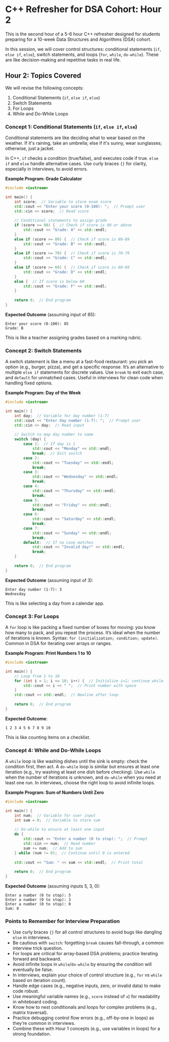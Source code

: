 # C++ Refresher for DSA Cohort: Hour 2

This is the second hour of a 5-6 hour C++ refresher designed for students preparing for a 10-week Data Structures and Algorithms (DSA) cohort. 

In this session, we will cover control structures: conditional statements (`if`, `else if`, `else`), switch statements, and loops (`for`, `while`, `do-while`). These are like decision-making and repetitive tasks in real life.

## Hour 2: Topics Covered
We will revise the following concepts:  
1. Conditional Statements (`if`, `else if`, `else`)  
2. Switch Statements  
3. For Loops  
4. While and Do-While Loops  

### Concept 1: Conditional Statements (`if`, `else if`, `else`)
Conditional statements are like deciding what to wear based on the weather. If it's raining, take an umbrella; else if it's sunny, wear sunglasses; otherwise, just a jacket. 

In C++, `if` checks a condition (true/false), and executes code if true. `else if` and `else` handle alternative cases. Use curly braces `{}` for clarity, especially in interviews, to avoid errors.

**Example Program: Grade Calculator**
```cpp
#include <iostream>

int main() {
    int score;  // Variable to store exam score
    std::cout << "Enter your score (0-100): ";  // Prompt user
    std::cin >> score;  // Read score
    
    // Conditional statements to assign grade
    if (score >= 90) {  // Check if score is 90 or above
        std::cout << "Grade: A" << std::endl;
    }
    else if (score >= 80) {  // Check if score is 80-89
        std::cout << "Grade: B" << std::endl;
    }
    else if (score >= 70) {  // Check if score is 70-79
        std::cout << "Grade: C" << std::endl;
    }
    else if (score >= 60) {  // Check if score is 60-69
        std::cout << "Grade: D" << std::endl;
    }
    else {  // If score is below 60
        std::cout << "Grade: F" << std::endl;
    }
    
    return 0;  // End program
}
```
**Expected Outcome** (assuming input of 85):  
```
Enter your score (0-100): 85
Grade: B
```
This is like a teacher assigning grades based on a marking rubric.

### Concept 2: Switch Statements
A switch statement is like a menu at a fast-food restaurant: you pick an option (e.g., burger, pizza), and get a specific response. It’s an alternative to multiple `else if` statements for discrete values. Use `break` to exit each case, and `default` for unmatched cases. Useful in interviews for clean code when handling fixed options.

**Example Program: Day of the Week**
```cpp
#include <iostream>

int main() {
    int day;  // Variable for day number (1-7)
    std::cout << "Enter day number (1-7): ";  // Prompt user
    std::cin >> day;  // Read input
    
    // Switch to map day number to name
    switch (day) {
        case 1:  // If day is 1
            std::cout << "Monday" << std::endl;
            break;  // Exit switch
        case 2:
            std::cout << "Tuesday" << std::endl;
            break;
        case 3:
            std::cout << "Wednesday" << std::endl;
            break;
        case 4:
            std::cout << "Thursday" << std::endl;
            break;
        case 5:
            std::cout << "Friday" << std::endl;
            break;
        case 6:
            std::cout << "Saturday" << std::endl;
            break;
        case 7:
            std::cout << "Sunday" << std::endl;
            break;
        default:  // If no case matches
            std::cout << "Invalid day!" << std::endl;
            break;
    }
    
    return 0;  // End program
}
```
**Expected Outcome** (assuming input of 3):  
```
Enter day number (1-7): 3
Wednesday
```
This is like selecting a day from a calendar app.

### Concept 3: For Loops
A `for` loop is like packing a fixed number of boxes for moving: you know how many to pack, and you repeat the process. It’s ideal when the number of iterations is known. Syntax: `for (initialization; condition; update)`. Common in DSA for iterating over arrays or ranges.

**Example Program: Print Numbers 1 to 10**
```cpp
#include <iostream>

int main() {
    // Loop from 1 to 10
    for (int i = 1; i <= 10; i++) {  // Initialize i=1; continue while i<=10; increment i
        std::cout << i << " ";  // Print number with space
    }
    std::cout << std::endl;  // Newline after loop
    
    return 0;  // End program
}
```
**Expected Outcome**:  
```
1 2 3 4 5 6 7 8 9 10
```
This is like counting items on a checklist.


### Concept 4: While and Do-While Loops
A `while` loop is like washing dishes until the sink is empty: check the condition first, then act. A `do-while` loop is similar but ensures at least one iteration (e.g., try washing at least one dish before checking). Use `while` when the number of iterations is unknown, and `do-while` when you need at least one run. In interviews, choose the right loop to avoid infinite loops.

**Example Program: Sum of Numbers Until Zero**
```cpp
#include <iostream>

int main() {
    int num;  // Variable for user input
    int sum = 0;  // Variable to store sum
    
    // Do-while to ensure at least one input
    do {
        std::cout << "Enter a number (0 to stop): ";  // Prompt
        std::cin >> num;  // Read number
        sum += num;  // Add to sum
    } while (num != 0);  // Continue until 0 is entered
    
    std::cout << "Sum: " << sum << std::endl;  // Print total
    
    return 0;  // End program
}
```
**Expected Outcome** (assuming inputs 5, 3, 0):  
```
Enter a number (0 to stop): 5
Enter a number (0 to stop): 3
Enter a number (0 to stop): 0
Sum: 8
```

### Points to Remember for Interview Preparation
- Use curly braces `{}` for all control structures to avoid bugs like dangling `else` in interviews.  
- Be cautious with `switch`: forgetting `break` causes fall-through, a common interview trick question.  
- For loops are critical for array-based DSA problems; practice iterating forward and backward.  
- Avoid infinite loops in `while`/`do-while` by ensuring the condition will eventually be false.  
- In interviews, explain your choice of control structure (e.g., `for` vs `while` based on iteration count).  
- Handle edge cases (e.g., negative inputs, zero, or invalid data) to make code robust.  
- Use meaningful variable names (e.g., `score` instead of `x`) for readability in whiteboard coding.  
- Know how to nest conditionals and loops for complex problems (e.g., matrix traversal).  
- Practice debugging control flow errors (e.g., off-by-one in loops) as they’re common in interviews.  
- Combine these with Hour 1 concepts (e.g., use variables in loops) for a strong foundation.


